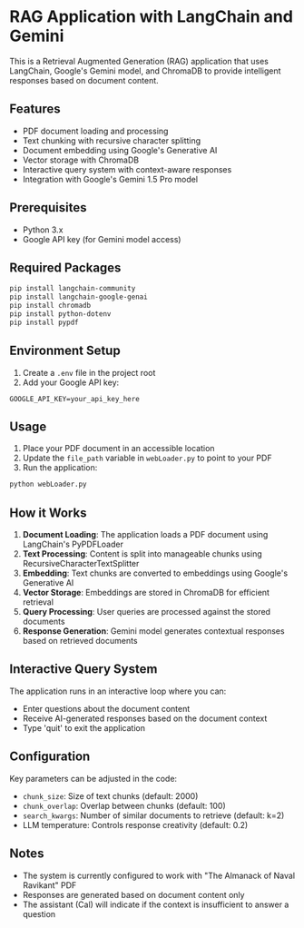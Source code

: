 # RAG Application with LangChain and Gemini

This is a Retrieval Augmented Generation (RAG) application that uses LangChain, Google's Gemini model, and ChromaDB to provide intelligent responses based on document content.

## Features

- PDF document loading and processing
- Text chunking with recursive character splitting
- Document embedding using Google's Generative AI
- Vector storage with ChromaDB
- Interactive query system with context-aware responses
- Integration with Google's Gemini 1.5 Pro model

## Prerequisites

- Python 3.x
- Google API key (for Gemini model access)

## Required Packages

```bash
pip install langchain-community
pip install langchain-google-genai
pip install chromadb
pip install python-dotenv
pip install pypdf
```

## Environment Setup

1. Create a `.env` file in the project root
2. Add your Google API key:
```
GOOGLE_API_KEY=your_api_key_here
```

## Usage

1. Place your PDF document in an accessible location
2. Update the `file_path` variable in `webLoader.py` to point to your PDF
3. Run the application:
```bash
python webLoader.py
```

## How it Works

1. **Document Loading**: The application loads a PDF document using LangChain's PyPDFLoader
2. **Text Processing**: Content is split into manageable chunks using RecursiveCharacterTextSplitter
3. **Embedding**: Text chunks are converted to embeddings using Google's Generative AI
4. **Vector Storage**: Embeddings are stored in ChromaDB for efficient retrieval
5. **Query Processing**: User queries are processed against the stored documents
6. **Response Generation**: Gemini model generates contextual responses based on retrieved documents

## Interactive Query System

The application runs in an interactive loop where you can:
- Enter questions about the document content
- Receive AI-generated responses based on the document context
- Type 'quit' to exit the application

## Configuration

Key parameters can be adjusted in the code:
- `chunk_size`: Size of text chunks (default: 2000)
- `chunk_overlap`: Overlap between chunks (default: 100)
- `search_kwargs`: Number of similar documents to retrieve (default: k=2)
- LLM temperature: Controls response creativity (default: 0.2)

## Notes

- The system is currently configured to work with "The Almanack of Naval Ravikant" PDF
- Responses are generated based on document content only
- The assistant (Cal) will indicate if the context is insufficient to answer a question